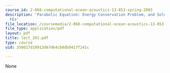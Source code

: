 ```yaml
---
course_id: 2-068-computational-ocean-acoustics-13-853-spring-2003
description: 'Parabolic Equation: Energy Conservation Problem, and Solutions by FDs
  FEs'
file_location: /coursemedia/2-068-computational-ocean-acoustics-13-853-spring-2003/350d17d10913d67d64cb0db9417f241c_lect_201.pdf
file_type: application/pdf
layout: pdf
title: lect_201.pdf
type: course
uid: 350d17d10913d67d64cb0db9417f241c

---
```

None